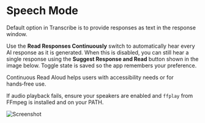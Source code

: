 # Speech Mode #

Default option in Transcribe is to provide responses as text in the response window.

Use the **Read Responses Continuously** switch to automatically hear every AI response as it is generated. When this is disabled, you can still hear a single response using the **Suggest Response and Read** button shown in the image below. Toggle state is saved so the app remembers your preference.

Continuous Read Aloud helps users with accessibility needs or for hands‑free use.

If audio playback fails, ensure your speakers are enabled and `ffplay` from FFmpeg is installed and on your PATH.

![Screenshot](../assets/ReadResponses.png)
